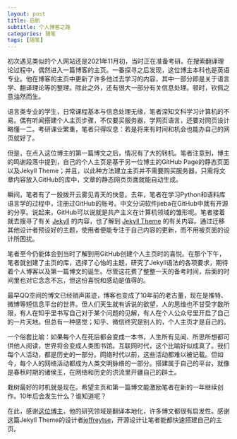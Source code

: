 ```yaml
---
layout: post
title: 启航
subtitle: 个人博客之路
categories: 随笔
tags: [随笔]
---
```



初次遇见类似的个人网站还是2021年11月初，当时正在准备考研。在搜索翻译理论过程中，偶然进入一篇博客的主页。一番探寻之后发现，这位博主本科也是英语专业。他在博客的主页中更新了许多他过去学习的内容，其中一部分即是关于语言学、翻译理论等的整理。除此之外，还有很大一部分有关信息处理。顿时，钦佩之意油然而生。

语言类专业的学生，日常课程基本与信息处理无缘，笔者深知文科学习计算机的不易。偶有听闻搭建个人主页步骤，不仅要买服务器，学网页语言，还要对网页设计略懂一二。考研课业繁重，笔者只得叹息：若是将来有时间和机会也能办自己的网页就好了。

但是，在点入这位博主的第一篇博文之后，情况有了大的转机。笔者注意到，博主的鸣谢段落中提到，自己的个人主页是基于另一位博主的GitHub Page的静态页面以及Jekyll Theme；并且，以此种方法建立主页并不需要购买服务器，只需将文章内容放入GitHub的库中，文章的静态网页页面就能自动生成。

瞬间，笔者有了一股拨开云雾见青天的快意。去年，笔者在学习Python和语料库语言学的过程中，注册过GitHub的账号。中文分词软件jieba在GitHub中就有开源的分享。说起来，GitHub可以说就是共产主义在计算机领域的雏形呢。笔者接着就去搜寻了有关 [Jekyll](https://jekyllrb.com/) 的内容，也了解到 [Jekyll Theme](http://jekyllthemes.org/) 的有关内容。通过迁移其他设计者预设好的主题，使用者便能专注于自己内容的更新，而不用被页面的设计所困扰。

笔者至今仍能体会到当时了解到用GitHub创建个人主页时的喜悦。在那个下午，笔者就创建了主页的库，选择了心怡的主题，研究了Jekyll语法的各项要求，期待着个人博客以及第一篇博文的诞生。尽管这花费了整整一天的备考时间，后面的时间里也对它念念不忘，但这份喜悦和感动是值得的。

最早QQ空间的博文已经销声匿迹，博客也变成了10年前的老古董，现在是推特、微博等短信息平台的世界。但人们天生就有诉说的欲望，人的思维也不甘受字数所限，有人在知乎里书写自己对于某个问题的见解，有人在个人公众号里开启了自己的一片天地。但总有一种感觉；知乎、微信终究是别人的，个人主页才是自己的。

一个俗套比喻：如果每个人在死后都会变成一本书，人生所有见闻、所思所想都可供他人阅读，世界将会变成人类图书馆。互联网时代，这个比喻好似成真了。我们每个人活动，都是历史的一部分。网络时代以前，这些活动都难以被记载。但如今，每个人的网络活动都成为人类文明脉络的一部分。搭建属于自己的平台，就像是春秋时期的诸侯王，在网络和历史的洪流里开疆自己的辟土。

栽树最好的时机就是现在。希望主页和第一篇博文能激励笔者在新的一年继续创作。10年后会发生什么？谁知道呢？

在此，感谢[这位博主](https://blog.xulihang.me)，他的研究领域是翻译本地化，许多博文都很有启发性。感谢这篇Jekyll Theme的设计者[jeffreytse](https://github.com/jeffreytse/jekyll-theme-yat)，开源设计让笔者能都快速搭建自己的主页。

